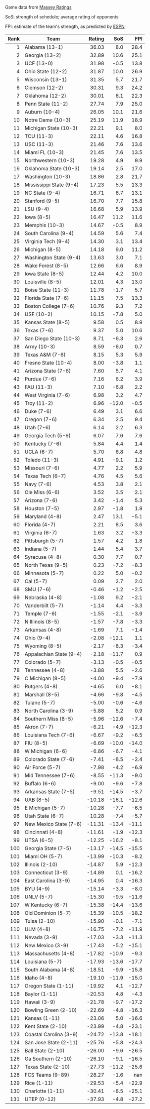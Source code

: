 Game data from [Massey Ratings](https://www.masseyratings.com/data)

SoS: strength of schedule; average rating of opponents

FPI: estimate of the team's strength, as predicted by
[ESPN](http://www.espn.com/college-football/statistics/teamratings)

Rank |           Team            | Rating |  SoS  |  FPI  
----:| ------------------------- | ------:| -----:| -----:
   1 | Alabama (13-1)            |  36.03 |   8.0 |  28.4
   2 | Georgia (13-2)            |  32.89 |  10.6 |  25.1
   3 | UCF (13-0)                |  31.98 |  -0.5 |  13.8
   4 | Ohio State (12-2)         |  31.87 |  10.0 |  26.9
   5 | Wisconsin (13-1)          |  31.35 |   5.7 |  21.7
   6 | Clemson (12-2)            |  30.31 |   9.3 |  24.2
   7 | Oklahoma (12-2)           |  30.01 |   6.1 |  22.3
   8 | Penn State (11-2)         |  27.74 |   7.9 |  25.0
   9 | Auburn (10-4)             |  26.05 |  10.1 |  21.6
  10 | Notre Dame (10-3)         |  25.19 |  11.9 |  18.9
  11 | Michigan State (10-3)     |  22.21 |   9.1 |   8.0
  12 | TCU (11-3)                |  22.11 |   4.6 |  16.8
  13 | USC (11-3)                |  21.46 |   7.6 |  13.6
  14 | Miami FL (10-3)           |  21.45 |   7.6 |  13.5
  15 | Northwestern (10-3)       |  19.28 |   4.9 |   9.9
  16 | Oklahoma State (10-3)     |  19.14 |   2.5 |  17.0
  17 | Washington (10-3)         |  18.86 |   2.8 |  21.7
  18 | Mississippi State (9-4)   |  17.23 |   5.5 |  13.3
  19 | NC State (9-4)            |  16.71 |   6.7 |  13.1
  20 | Stanford (9-5)            |  16.70 |   7.7 |  15.8
  21 | LSU (9-4)                 |  16.68 |   5.9 |  13.9
  22 | Iowa (8-5)                |  16.47 |  11.2 |  11.6
  23 | Memphis (10-3)            |  14.67 |  -0.5 |   8.9
  24 | South Carolina (9-4)      |  14.59 |   5.6 |   7.4
  25 | Virginia Tech (9-4)       |  14.30 |   3.1 |  13.4
  26 | Michigan (8-5)            |  14.18 |   9.0 |  11.2
  27 | Washington State (9-4)    |  13.63 |   3.0 |   7.1
  28 | Wake Forest (8-5)         |  12.66 |   6.6 |   8.9
  29 | Iowa State (8-5)          |  12.44 |   4.2 |  10.0
  30 | Louisville (8-5)          |  12.01 |   4.3 |  13.0
  31 | Boise State (11-3)        |  11.78 |  -1.7 |   5.7
  32 | Florida State (7-6)       |  11.15 |   7.5 |  13.3
  33 | Boston College (7-6)      |  10.76 |   9.3 |   7.2
  34 | USF (10-2)                |  10.15 |  -7.8 |   5.0
  35 | Kansas State (8-5)        |   9.58 |   0.5 |   8.9
  36 | Texas (7-6)               |   9.37 |   5.0 |  10.6
  37 | San Diego State (10-3)    |   8.71 |  -6.3 |   2.6
  38 | Army (10-3)               |   8.59 |  -6.0 |   0.7
  39 | Texas A&M (7-6)           |   8.15 |   5.3 |   5.9
  40 | Fresno State (10-4)       |   8.00 |  -3.8 |   1.1
  41 | Arizona State (7-6)       |   7.60 |   5.7 |   4.1
  42 | Purdue (7-6)              |   7.16 |   6.2 |   3.9
  43 | FAU (11-3)                |   7.10 |  -6.8 |   2.2
  44 | West Virginia (7-6)       |   6.98 |   3.2 |   4.7
  45 | Troy (11-2)               |   6.96 | -12.0 |  -0.5
  46 | Duke (7-6)                |   6.49 |   3.1 |   6.6
  47 | Oregon (7-6)              |   6.34 |   2.5 |   9.4
  48 | Utah (7-6)                |   6.14 |   2.2 |   6.3
  49 | Georgia Tech (5-6)        |   6.07 |   7.6 |   7.6
  50 | Kentucky (7-6)            |   5.84 |   4.4 |   1.4
  51 | UCLA (6-7)                |   5.70 |   6.8 |   4.8
  52 | Toledo (11-3)             |   4.91 |  -9.1 |   1.2
  53 | Missouri (7-6)            |   4.77 |   2.2 |   5.9
  54 | Texas Tech (6-7)          |   4.76 |   4.5 |   5.6
  55 | Navy (7-6)                |   4.53 |   3.8 |   2.1
  56 | Ole Miss (6-6)            |   3.52 |   3.5 |   2.1
  57 | Arizona (7-6)             |   3.42 |  -1.4 |   5.3
  58 | Houston (7-5)             |   2.97 |  -1.8 |   1.9
  59 | Maryland (4-8)            |   2.47 |  13.1 |  -5.1
  60 | Florida (4-7)             |   2.21 |   8.5 |   3.6
  61 | Virginia (6-7)            |   1.63 |   3.2 |  -3.3
  62 | Pittsburgh (5-7)          |   1.57 |   4.2 |   1.8
  63 | Indiana (5-7)             |   1.44 |   5.4 |   3.7
  64 | Syracuse (4-8)            |   0.30 |   7.7 |   0.7
  65 | North Texas (9-5)         |   0.23 |  -7.2 |  -8.3
  66 | Minnesota (5-7)           |   0.22 |   5.0 |  -0.2
  67 | Cal (5-7)                 |   0.09 |   2.7 |   2.0
  68 | SMU (7-6)                 |  -0.46 |  -1.2 |  -2.5
  69 | Nebraska (4-8)            |  -1.08 |   9.2 |  -2.1
  70 | Vanderbilt (5-7)          |  -1.14 |   4.4 |  -3.3
  71 | Temple (7-6)              |  -1.55 |  -2.1 |  -3.9
  72 | N Illinois (8-5)          |  -1.57 |  -7.8 |  -3.3
  73 | Arkansas (4-8)            |  -1.69 |   7.1 |  -1.4
  74 | Ohio (9-4)                |  -2.08 | -12.1 |   1.1
  75 | Wyoming (8-5)             |  -2.17 |  -8.3 |  -3.4
  76 | Appalachian State (9-4)   |  -2.18 | -11.7 |   0.9
  77 | Colorado (5-7)            |  -3.13 |  -0.5 |  -0.5
  78 | Tennessee (4-8)           |  -3.88 |   5.5 |  -2.6
  79 | C Michigan (8-5)          |  -4.00 |  -9.4 |  -7.9
  80 | Rutgers (4-8)             |  -4.65 |   6.0 |  -8.1
  81 | Marshall (8-5)            |  -4.66 |  -9.8 |  -4.5
  82 | Tulane (5-7)              |  -5.00 |  -0.6 |  -4.6
  83 | North Carolina (3-9)      |  -5.88 |   5.2 |   0.9
  84 | Southern Miss (8-5)       |  -5.96 | -12.6 |  -7.4
  85 | Akron (7-7)               |  -6.21 |  -4.9 | -12.3
  86 | Louisiana Tech (7-6)      |  -6.67 |  -9.2 |  -6.5
  87 | FIU (8-5)                 |  -6.69 | -10.0 | -14.0
  88 | W Michigan (6-6)          |  -6.86 |  -6.7 |  -4.1
  89 | Colorado State (7-6)      |  -7.41 |  -8.5 |  -2.4
  90 | Air Force (5-7)           |  -7.98 |  -4.2 |  -6.9
  91 | Mid Tennessee (7-6)       |  -8.55 | -11.3 |  -9.0
  92 | Buffalo (6-6)             |  -9.00 |  -9.6 |  -7.8
  93 | Arkansas State (7-5)      |  -9.51 | -14.5 |  -3.7
  94 | UAB (8-5)                 | -10.18 | -16.1 | -12.6
  95 | E Michigan (5-7)          | -10.28 |  -7.7 |  -6.5
  96 | Utah State (6-7)          | -10.28 |  -7.4 |  -5.7
  97 | New Mexico State (7-6)    | -11.31 | -13.4 | -11.1
  98 | Cincinnati (4-8)          | -11.61 |  -1.9 | -12.3
  99 | UTSA (6-5)                | -12.25 | -16.2 |  -8.1
 100 | Georgia State (7-5)       | -13.17 | -14.5 | -15.5
 101 | Miami OH (5-7)            | -13.99 | -10.3 |  -8.2
 102 | Illinois (2-10)           | -14.87 |   5.9 | -12.3
 103 | Connecticut (3-9)         | -14.89 |   0.1 | -16.2
 104 | East Carolina (3-9)       | -14.95 |   0.4 | -16.3
 105 | BYU (4-9)                 | -15.14 |  -3.3 |  -8.0
 106 | UNLV (5-7)                | -15.30 |  -9.5 | -11.6
 107 | W Kentucky (6-7)          | -15.38 | -14.4 | -13.6
 108 | Old Dominion (5-7)        | -15.39 | -10.5 | -18.2
 109 | Tulsa (2-10)              | -15.90 |  -0.1 |  -7.1
 110 | ULM (4-8)                 | -16.75 |  -7.2 | -11.9
 111 | Nevada (3-9)              | -17.03 |  -3.3 | -11.3
 112 | New Mexico (3-9)          | -17.43 |  -5.2 | -15.1
 113 | Massachusetts (4-8)       | -17.82 | -10.9 |  -9.3
 114 | Louisiana (5-7)           | -17.93 | -13.6 | -17.7
 115 | South Alabama (4-8)       | -18.51 |  -9.9 | -15.8
 116 | Idaho (4-8)               | -19.10 | -11.9 | -15.0
 117 | Oregon State (1-11)       | -19.92 |   4.1 | -12.7
 118 | Baylor (1-11)             | -20.53 |   4.8 |  -4.3
 119 | Hawaii (3-9)              | -21.78 |  -9.7 | -17.2
 120 | Bowling Green (2-10)      | -22.69 |  -4.8 | -16.3
 121 | Kansas (1-11)             | -23.06 |   5.0 | -16.6
 122 | Kent State (2-10)         | -23.99 |  -4.8 | -23.1
 123 | Coastal Carolina (3-9)    | -24.72 | -13.8 | -18.1
 124 | San Jose State (2-11)     | -25.76 |  -5.8 | -24.3
 125 | Ball State (2-10)         | -26.00 |  -9.6 | -26.5
 126 | Ga Southern (2-10)        | -26.10 |  -9.1 | -16.5
 127 | Texas State (2-10)        | -27.73 | -11.2 | -25.6
 128 | FCS Teams (9-89)          | -28.27 |  -1.6 |   nan
 129 | Rice (1-11)               | -29.53 |  -5.4 | -22.9
 130 | Charlotte (1-11)          | -30.41 |  -8.5 | -25.1
 131 | UTEP (0-12)               | -37.93 |  -4.8 | -27.2
